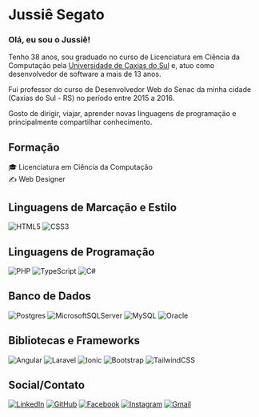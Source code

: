 # Jussiê Segato

### Olá, eu sou o Jussiê! 

Tenho 38 anos, sou graduado no curso de Licenciatura em Ciência da Computação pela [Universidade de Caxias do Sul](https://ucs.br) e, atuo como desenvolvedor de software a mais de 13 anos.

Fui professor do curso de Desenvolvedor Web do Senac da minha cidade (Caxias do Sul - RS) no período entre 2015 a 2016.

Gosto de dirigir, viajar, aprender novas linguagens de programação e principalmente compartilhar conhecimento.

## Formação

🎓 Licenciatura em Ciência da Computação </br>
✍ Web Designer

## Linguagens de Marcação e Estilo
![HTML5](https://img.shields.io/badge/HTML5-E34F26?style=for-the-badge&logo=html5&logoColor=white)
![CSS3](https://img.shields.io/badge/CSS3-1572B6?style=for-the-badge&logo=css3&logoColor=white)

## Linguagens de Programação
![PHP](https://img.shields.io/badge/PHP-777BB4?style=for-the-badge&logo=php&logoColor=white)
![TypeScript](https://img.shields.io/badge/TypeScript-007ACC?style=for-the-badge&logo=typescript&logoColor=white)
![C#](https://img.shields.io/badge/c%23-%23239120.svg?style=for-the-badge&logo=c-sharp&logoColor=white)

## Banco de Dados
![Postgres](https://img.shields.io/badge/postgres-%23316192.svg?style=for-the-badge&logo=postgresql&logoColor=white)
![MicrosoftSQLServer](https://img.shields.io/badge/Microsoft%20SQL%20Server-CC2927?style=for-the-badge&logo=microsoft%20sql%20server&logoColor=white)
![MySQL](https://img.shields.io/badge/mysql-%2300f.svg?style=for-the-badge&logo=mysql&logoColor=white)
![Oracle](https://img.shields.io/badge/Oracle-F80000?style=for-the-badge&logo=oracle&logoColor=white)

## Bibliotecas e Frameworks
![Angular](https://img.shields.io/badge/Angular-DD0031?style=for-the-badge&logo=angular&logoColor=white)
![Laravel](https://img.shields.io/badge/laravel-%23FF2D20.svg?style=for-the-badge&logo=laravel&logoColor=white)
![Ionic](https://img.shields.io/badge/Ionic-%233880FF.svg?style=for-the-badge&logo=Ionic&logoColor=white)
![Bootstrap](https://img.shields.io/badge/bootstrap-%238511FA.svg?style=for-the-badge&logo=bootstrap&logoColor=white)
![TailwindCSS](https://img.shields.io/badge/tailwindcss-%2338B2AC.svg?style=for-the-badge&logo=tailwind-css&logoColor=white)


## Social/Contato
[![LinkedIn](https://img.shields.io/badge/LinkedIn-0077B5?style=for-the-badge&logo=linkedin&logoColor=white)](https://www.linkedin.com/in/jsegato/)
[![GitHub](https://img.shields.io/badge/GitHbt-000?style=for-the-badge&logo=github&logoColor=white)](https://github.com/jsegato)
[![Facebook](https://img.shields.io/badge/Facebook-000?style=for-the-badge&logo=facebook)](https://www.facebook.com/jussie.segato/)
[![Instagram](https://img.shields.io/badge/-Instagram-%23E4405F?style=for-the-badge&logo=instagram&logoColor=white)](https://www.instagram.com/jsegato_/)
[![Gmail](https://img.shields.io/badge/Gmail-D14836?style=for-the-badge&logo=gmail&logoColor=white)](mailto:jussie.segato@gmail.com)
